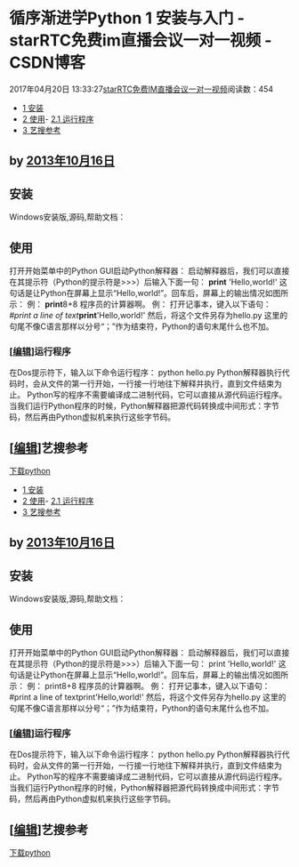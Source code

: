 # 循序渐进学Python 1 安装与入门 - starRTC免费im直播会议一对一视频 - CSDN博客
2017年04月20日 13:33:27[starRTC免费IM直播会议一对一视频](https://me.csdn.net/elesos)阅读数：454
- [1 安装](http://192.168.1.100/elesos_com/index.php?title=%E5%BE%AA%E5%BA%8F%E6%B8%90%E8%BF%9B%E5%AD%A6Python%EF%BC%88%E4%B8%80%EF%BC%89%EF%BC%9A%E5%AE%89%E8%A3%85%E4%B8%8E%E5%85%A5%E9%97%A8#.E5.AE.89.E8.A3.85)
- [2 使用](http://192.168.1.100/elesos_com/index.php?title=%E5%BE%AA%E5%BA%8F%E6%B8%90%E8%BF%9B%E5%AD%A6Python%EF%BC%88%E4%B8%80%EF%BC%89%EF%BC%9A%E5%AE%89%E8%A3%85%E4%B8%8E%E5%85%A5%E9%97%A8#.E4.BD.BF.E7.94.A8)- [2.1 运行程序](http://192.168.1.100/elesos_com/index.php?title=%E5%BE%AA%E5%BA%8F%E6%B8%90%E8%BF%9B%E5%AD%A6Python%EF%BC%88%E4%B8%80%EF%BC%89%EF%BC%9A%E5%AE%89%E8%A3%85%E4%B8%8E%E5%85%A5%E9%97%A8#.E8.BF.90.E8.A1.8C.E7.A8.8B.E5.BA.8F)
- [3 艺搜参考](http://192.168.1.100/elesos_com/index.php?title=%E5%BE%AA%E5%BA%8F%E6%B8%90%E8%BF%9B%E5%AD%A6Python%EF%BC%88%E4%B8%80%EF%BC%89%EF%BC%9A%E5%AE%89%E8%A3%85%E4%B8%8E%E5%85%A5%E9%97%A8#.E8.89.BA.E6.90.9C.E5.8F.82.E8.80.83)
## by [2013年10月16日](http://192.168.1.100/elesos_com/index.php?title=%E5%BE%AA%E5%BA%8F%E6%B8%90%E8%BF%9B%E5%AD%A6Python%EF%BC%88%E4%B8%80%EF%BC%89%EF%BC%9A%E5%AE%89%E8%A3%85%E4%B8%8E%E5%85%A5%E9%97%A8&oldid=237)
## 安装
Windows安装版,源码,帮助文档：
## 使用
打开开始菜单中的Python GUI启动Python解释器：
启动解释器后，我们可以直接在其提示符（Python的提示符是>>>）后输入下面一句：
**print** 'Hello,world!'
这句话是让Python在屏幕上显示“Hello,world!”。回车后，屏幕上的输出情况如图所示：
例：
**print**8+8  程序员的计算器啊。
例： 打开记事本，键入以下语句：
*#print a line of text***print**'Hello,world!'
然后，将这个文件另存为hello.py
这里的句尾不像C语言那样以分号“；”作为结束符，Python的语句末尾什么也不加。
### [[编辑](http://192.168.1.100/elesos_com/index.php?title=%E5%BE%AA%E5%BA%8F%E6%B8%90%E8%BF%9B%E5%AD%A6Python%EF%BC%88%E4%B8%80%EF%BC%89%EF%BC%9A%E5%AE%89%E8%A3%85%E4%B8%8E%E5%85%A5%E9%97%A8&action=edit&section=3)]运行程序
在Dos提示符下，输入以下命令运行程序：
python hello.py
Python解释器执行代码时，会从文件的第一行开始，一行接一行地往下解释并执行，直到文件结束为止。
Python写的程序不需要编译成二进制代码，它可以直接从源代码运行程序。当我们运行Python程序的时候，Python解释器把源代码转换成中间形式：字节码，然后再由Python虚拟机来执行这些字节码。
## [[编辑](http://192.168.1.100/elesos_com/index.php?title=%E5%BE%AA%E5%BA%8F%E6%B8%90%E8%BF%9B%E5%AD%A6Python%EF%BC%88%E4%B8%80%EF%BC%89%EF%BC%9A%E5%AE%89%E8%A3%85%E4%B8%8E%E5%85%A5%E9%97%A8&action=edit&section=4)]艺搜参考
[下载python](http://www.python.org/getit/releases/)
- [1 安装](http://192.168.1.100/elesos_com/index.php?title=%E5%BE%AA%E5%BA%8F%E6%B8%90%E8%BF%9B%E5%AD%A6Python%EF%BC%88%E4%B8%80%EF%BC%89%EF%BC%9A%E5%AE%89%E8%A3%85%E4%B8%8E%E5%85%A5%E9%97%A8#.E5.AE.89.E8.A3.85)
- [2 使用](http://192.168.1.100/elesos_com/index.php?title=%E5%BE%AA%E5%BA%8F%E6%B8%90%E8%BF%9B%E5%AD%A6Python%EF%BC%88%E4%B8%80%EF%BC%89%EF%BC%9A%E5%AE%89%E8%A3%85%E4%B8%8E%E5%85%A5%E9%97%A8#.E4.BD.BF.E7.94.A8)- [2.1 运行程序](http://192.168.1.100/elesos_com/index.php?title=%E5%BE%AA%E5%BA%8F%E6%B8%90%E8%BF%9B%E5%AD%A6Python%EF%BC%88%E4%B8%80%EF%BC%89%EF%BC%9A%E5%AE%89%E8%A3%85%E4%B8%8E%E5%85%A5%E9%97%A8#.E8.BF.90.E8.A1.8C.E7.A8.8B.E5.BA.8F)
- [3 艺搜参考](http://192.168.1.100/elesos_com/index.php?title=%E5%BE%AA%E5%BA%8F%E6%B8%90%E8%BF%9B%E5%AD%A6Python%EF%BC%88%E4%B8%80%EF%BC%89%EF%BC%9A%E5%AE%89%E8%A3%85%E4%B8%8E%E5%85%A5%E9%97%A8#.E8.89.BA.E6.90.9C.E5.8F.82.E8.80.83)
## by [2013年10月16日](http://192.168.1.100/elesos_com/index.php?title=%E5%BE%AA%E5%BA%8F%E6%B8%90%E8%BF%9B%E5%AD%A6Python%EF%BC%88%E4%B8%80%EF%BC%89%EF%BC%9A%E5%AE%89%E8%A3%85%E4%B8%8E%E5%85%A5%E9%97%A8&oldid=237)
## 安装
Windows安装版,源码,帮助文档：
## 使用
打开开始菜单中的Python GUI启动Python解释器：
启动解释器后，我们可以直接在其提示符（Python的提示符是>>>）后输入下面一句：
print 'Hello,world!'
这句话是让Python在屏幕上显示“Hello,world!”。回车后，屏幕上的输出情况如图所示：
例：
print8+8  程序员的计算器啊。
例： 打开记事本，键入以下语句：
#print a line of textprint'Hello,world!'
然后，将这个文件另存为hello.py
这里的句尾不像C语言那样以分号“；”作为结束符，Python的语句末尾什么也不加。
### [[编辑](http://192.168.1.100/elesos_com/index.php?title=%E5%BE%AA%E5%BA%8F%E6%B8%90%E8%BF%9B%E5%AD%A6Python%EF%BC%88%E4%B8%80%EF%BC%89%EF%BC%9A%E5%AE%89%E8%A3%85%E4%B8%8E%E5%85%A5%E9%97%A8&action=edit&section=3)]运行程序
在Dos提示符下，输入以下命令运行程序：
python hello.py
Python解释器执行代码时，会从文件的第一行开始，一行接一行地往下解释并执行，直到文件结束为止。
Python写的程序不需要编译成二进制代码，它可以直接从源代码运行程序。当我们运行Python程序的时候，Python解释器把源代码转换成中间形式：字节码，然后再由Python虚拟机来执行这些字节码。
## [[编辑](http://192.168.1.100/elesos_com/index.php?title=%E5%BE%AA%E5%BA%8F%E6%B8%90%E8%BF%9B%E5%AD%A6Python%EF%BC%88%E4%B8%80%EF%BC%89%EF%BC%9A%E5%AE%89%E8%A3%85%E4%B8%8E%E5%85%A5%E9%97%A8&action=edit&section=4)]艺搜参考
[下载python](http://www.python.org/getit/releases/)
